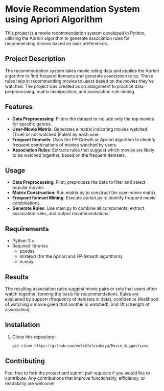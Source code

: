 # Movie Recommendation System using Apriori Algorithm

This project is a movie recommendation system developed in Python, utilizing the Apriori algorithm to generate association rules for recommending movies based on user preferences.

## Project Description

The recommendation system takes movie rating data and applies the Apriori algorithm to find frequent itemsets and generate association rules. These rules help in recommending movies to users based on the movies they've watched. The project was created as an assignment to practice data preprocessing, matrix manipulation, and association rule mining.

## Features

- **Data Preprocessing**: Filters the dataset to include only the top movies for specific genres.
- **User-Movie Matrix**: Generates a matrix indicating movies watched (True) or not watched (False) by each user.
- **Frequent Itemsets**: Uses the FP-Growth or Apriori algorithm to identify frequent combinations of movies watched by users.
- **Association Rules**: Extracts rules that suggest which movies are likely to be watched together, based on the frequent itemsets.

## Usage
- **Data Preprocessing**: First, preprocess the data to filter and select popular movies.
- **Matrix Construction**: Run matrix.py to construct the user-movie matrix.
- **Frequent Itemset Mining**: Execute apriori.py to identify frequent movie combinations.
- **Generate Rules**: Use main.py to combine all components, extract association rules, and output recommendations.

## Requirements

- Python 3.x
- Required libraries 
  - pandas
  - mlxtend (for the Apriori and FP-Growth algorithms)
  - numpy
 
 ## Results
The resulting association rules suggest movie pairs or sets that users often watch together, forming the basis for recommendations.
Rules are evaluated by support (frequency of itemsets in data), 
confidence (likelihood of watching a movie given that another is watched), and lift (strength of association).

## Installation

1. Clone this repository:
   ```bash
   git clone https://github.com/melikYalcinkaya/Movie_Suggestions

 ## Contributing
Feel free to fork the project and submit pull requests if you would like to contribute. 
Any contributions that improve functionality, efficiency, or readability are welcome!

